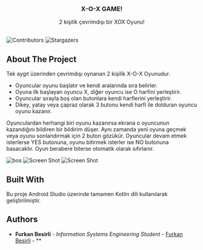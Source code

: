 <br/>
<p align="center">
  <h3 align="center">X-O-X GAME!</h3>

  <p align="center">
    2 kişilik çevrimdışı bir XOX Oyunu!
    <br/>
    <br/>
  </p>
</p>

![Contributors](https://img.shields.io/github/contributors/furkanbesirli/XOXGameDemo?color=dark-green) ![Stargazers](https://img.shields.io/github/stars/furkanbesirli/XOXGameDemo?style=social) 

## About The Project

Tek aygıt üzerinden çevrimdışı oynanan 2 kişilik X-O-X Oyunudur.

* Oyuncular oyunu başlatır ve kendi aralarında sıra belirler.
* Oyuna ilk başlayan oyuncu X, diğer oyuncu ise O harfini yerleştirir.
* Oyuncular sırayla boş olan butonlara kendi harflerini yerleştirir.
* Dikey, yatay veya çapraz olarak 3 butonu kendi harfi ile dolduran oyuncu oyunu kazanır. 

Oyunculardan herhangi biri oyunu kazanırsa ekrana o oyuncunun kazandığını bildiren bir bildirim düşer. Aynı zamanda yeni oyuna geçmek veya oyunu sonlandırmak için 2 buton gözükür. Oyuncular devam etmek isterlerse YES butonuna, oyunu bitirmek isterler ise NO butonuna basacaktır. Oyun berabere biterse otomatik olarak sıfırlanır.

![bos](https://github.com/furkanbesirli/XOXGameDemo/assets/79379758/7554325d-aa36-45e1-a8fb-911ba5e9ec6d)
![Screen Shot]("C:\Users\frknnn\Desktop\win.jpeg")
![Screen Shot]("C:\Users\frknnn\Desktop\son.jpeg")

## Built With

Bu proje Android Studio üzerinde tamamen Kotlin dili kullanılarak geliştirilmiştir.


## Authors

* **Furkan Besirli** - *Information Systems Engineering Student* - [Furkan Besirli](https://github.com/furkanbesirli) - **


